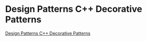 # Design Patterns C++ Decorative Patterns
[Design Patterns C++ Decorative Patterns](https://aiwithcloud.com/2022/09/19/design_patterns_c_decorative_patterns/)